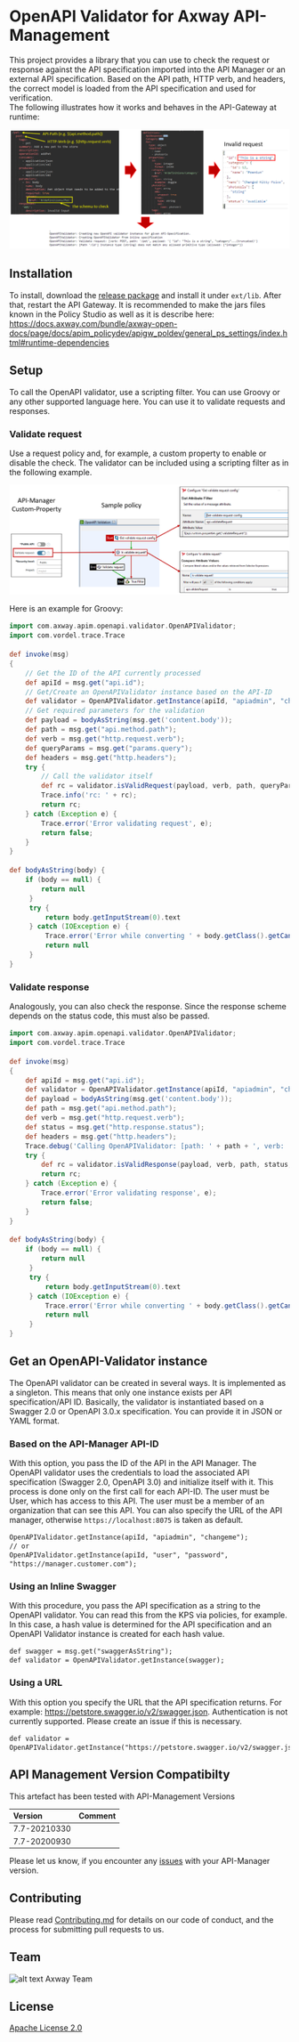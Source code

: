 # OpenAPI Validator for Axway API-Management

This project provides a library that you can use to check the request or response against the API specification imported into the API Manager or an external API specification. Based on the API path, HTTP verb, and headers, the correct model is loaded from the API specification and used for verification.  
The following illustrates how it works and behaves in the API-Gateway at runtime:  

![OpenAPI Validation](images/openapi-validation-overview.png)

## Installation

To install, download the [release package](https://github.com/Axway-API-Management-Plus/openapi-validator/releases) and install it under `ext/lib`. After that, restart the API Gateway. It is recommended to make the jars files known in the Policy Studio as well as it is describe here: https://docs.axway.com/bundle/axway-open-docs/page/docs/apim_policydev/apigw_poldev/general_ps_settings/index.html#runtime-dependencies

## Setup

To call the OpenAPI validator, use a scripting filter. You can use Groovy or any other supported language here. You can use it to validate requests and responses.  

### Validate request

Use a request policy and, for example, a custom property to enable or disable the check. The validator can be included using a scripting filter as in the following example.  

![Sample request policy](images/sample-policy.png)  

Here is an example for Groovy:  

```groovy
import com.axway.apim.openapi.validator.OpenAPIValidator;
import com.vordel.trace.Trace

def invoke(msg)
{
    // Get the ID of the API currently processed
    def apiId = msg.get("api.id");
    // Get/Create an OpenAPIValidator instance based on the API-ID
    def validator = OpenAPIValidator.getInstance(apiId, "apiadmin", "changeme");
    // Get required parameters for the validation
    def payload = bodyAsString(msg.get('content.body'));
    def path = msg.get("api.method.path");
    def verb = msg.get("http.request.verb");
    def queryParams = msg.get("params.query");
    def headers = msg.get("http.headers");
    try {
        // Call the validator itself
        def rc = validator.isValidRequest(payload, verb, path, queryParams, headers);
        Trace.info('rc: ' + rc);
        return rc;
    } catch (Exception e) {
        Trace.error('Error validating request', e);
        return false;
    }
}

def bodyAsString(body) {
    if (body == null) {
        return null
     }
     try {
         return body.getInputStream(0).text
     } catch (IOException e) {
         Trace.error('Error while converting ' + body.getClass().getCanonicalName() + ' to java.lang.String.', e)
         return null
     }
}
```

### Validate response

Analogously, you can also check the response. Since the response scheme depends on the status code, this must also be passed.

```groovy
import com.axway.apim.openapi.validator.OpenAPIValidator;
import com.vordel.trace.Trace

def invoke(msg)
{
    def apiId = msg.get("api.id");
    def validator = OpenAPIValidator.getInstance(apiId, "apiadmin", "changeme");
    def payload = bodyAsString(msg.get('content.body'));
    def path = msg.get("api.method.path");
    def verb = msg.get("http.request.verb");
    def status = msg.get("http.response.status");
    def headers = msg.get("http.headers");
    Trace.debug('Calling OpenAPIValidator: [path: ' + path + ', verb: ' + verb + ', status: ' + status + ']');
    try {
        def rc = validator.isValidResponse(payload, verb, path, status, headers);
        return rc;
    } catch (Exception e) {
        Trace.error('Error validating response', e);
        return false;
    }
}

def bodyAsString(body) {
    if (body == null) {
        return null
     }
     try {
         return body.getInputStream(0).text
     } catch (IOException e) {
         Trace.error('Error while converting ' + body.getClass().getCanonicalName() + ' to java.lang.String.', e)
         return null
     }
}
```

## Get an OpenAPI-Validator instance

The OpenAPI validator can be created in several ways. It is implemented as a singleton. This means that only one instance exists per API specification/API ID. Basically, the validator is instantiated based on a Swagger 2.0 or OpenAPI 3.0.x specification. You can provide it in JSON or YAML format.

### Based on the API-Manager API-ID

With this option, you pass the ID of the API in the API Manager. The OpenAPI validator uses the credentials to load the associated API specification (Swagger 2.0, OpenAPI 3.0) and initialize itself with it. This process is done only on the first call for each API-ID. 
The user must be User, which has access to this API. The user must be a member of an organization that can see this API.
You can also specify the URL of the API manager, otherwise `https://localhost:8075` is taken as default.

```
OpenAPIValidator.getInstance(apiId, "apiadmin", "changeme");
// or
OpenAPIValidator.getInstance(apiId, "user", "password", "https://manager.customer.com");
```

### Using an Inline Swagger

With this procedure, you pass the API specification as a string to the OpenAPI validator. You can read this from the KPS via policies, for example. In this case, a hash value is determined for the API specification and an OpenAPI Validator instance is created for each hash value.

```
def swagger = msg.get("swaggerAsString");
def validator = OpenAPIValidator.getInstance(swagger);
```

### Using a URL

With this option you specify the URL that the API specification returns. For example: https://petstore.swagger.io/v2/swagger.json. Authentication is not currently supported. Please create an issue if this is necessary.

```
def validator = OpenAPIValidator.getInstance("https://petstore.swagger.io/v2/swagger.json");
```


## API Management Version Compatibilty

This artefact has been tested with API-Management Versions

| Version            | Comment         |
| :---               | :---            | 
| 7.7-20210330       |                 |
| 7.7-20200930       |                 |

Please let us know, if you encounter any [issues](https://github.com/Axway-API-Management-Plus/openapi-validator/issues) with your API-Manager version.  

## Contributing

Please read [Contributing.md](https://github.com/Axway-API-Management-Plus/Common/blob/master/Contributing.md) for details on our code of conduct, and the process for submitting pull requests to us.

## Team

![alt text][Axwaylogo] Axway Team

[Axwaylogo]: https://github.com/Axway-API-Management/Common/blob/master/img/AxwayLogoSmall.png  "Axway logo"


## License
[Apache License 2.0](/LICENSE)
